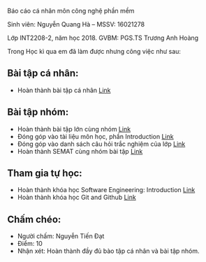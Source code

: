 Báo cáo cá nhân môn công nghệ phần mềm

Sinh viên: Nguyễn Quang Hà – MSSV: 16021278

Lớp INT2208-2, năm học 2018. GVBM: PGS.TS Trương Anh Hoàng

Trong Học kì qua em đã làm được nhưng công việc như sau:

## Bài tập cá nhân:
- Hoàn thành bài tập cá nhân [Link](https://github.com/truonganhhoang/INT2208-2-2018/tree/master/NguyenQuangHa/Baitaptuan6)

## Bài tập nhóm:
- Hoàn thành bài tập lớn cùng nhóm [Link](https://github.com/sweelt0ve98/exam-portal)
- Ðóng góp vào tài liệu môn học, phần Introduction [Link](https://docs.google.com/document/d/1a4i_31R8WBUAnF91syr1FwBpKoAiTY6rEJt1xWjb74M/edit#)
- Ðóng góp vào danh sách câu hỏi trắc nghiệm của lớp [Link](https://docs.google.com/spreadsheets/d/1nYhXQ4Zyw5RZxdw37dMWKhO-TpJ7bJgl2-mVbd6kjq4/htmlview#)
- Hoàn thành SEMAT cùng nhóm bài tập [Link](https://docs.google.com/spreadsheets/d/1KJq6efP7yqztusMUdt5Ooqi96bti5DgQWgNc1Q1IzFs/edit#gid=0)

## Tham gia tự học:
- Hoàn thành khóa học Software Engineering: Introduction [Link](https://github.com/sweelt0ve98/INT2208-2-2018/tree/master/NguyenQuangHa)
- Hoàn thành khóa học Git and Github [Link](http://imagizer.imageshack.us/a/img924/6897/wyh85x.png)

## Chấm chéo:
* Người chấm: Nguyễn Tiến Đạt
* Điểm: 10
* Nhận xét: Hoàn thành đầy đủ bào tập cá nhân và bài tập nhóm.